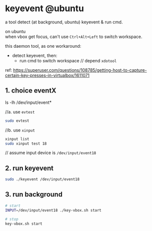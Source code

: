 # keyevent @ubuntu
a tool detect (at background, ubuntu) keyevent &amp; run cmd. 



on ubuntu  
 when vbox get focus, can't use `Ctrl+Alt+Left` to switch workspace.


this daemon tool, as one workaround:

- detect keyevent, then:
  - run cmd to switch workspace // depend `xdotool`

ref:
https://superuser.com/questions/108785/getting-host-to-capture-certain-key-presses-in-virtualbox/1611071

## 1. choice eventX
ls -lh /dev/input/event*

//a. use `evtest`
```sh
sudo evtest
```

//b. use `xinput`
```sh
xinput list
sudo xinput test 18
```
// assume input device is `/dev/input/event18`

## 2. run keyevent

```sh
sudo ./keyevent /dev/input/event18
```

## 3. run background
```sh
# start
INPUT=/dev/input/event18 ./key-vbox.sh start

# stop
key-vbox.sh start
```
